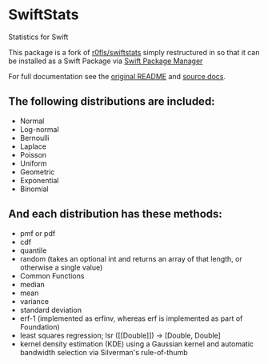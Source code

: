 # SwiftStats

Statistics for Swift

This package is a fork of [r0fls/swiftstats](https://github.com/r0fls/swiftstats) simply restructured in so that it can be installed as a Swift Package via [Swift Package Manager](https://www.swift.org/package-manager)

For full documentation see the [original README](https://github.com/r0fls/swiftstats/README.md) and [source docs](http://r0fls.github.io/swiftstats/).

## The following distributions are included:

* Normal
* Log-normal
* Bernoulli
* Laplace
* Poisson
* Uniform
* Geometric
* Exponential
* Binomial


## And each distribution has these methods:

* pmf or pdf
* cdf
* quantile
* random (takes an optional int and returns an array of that length, or otherwise a single value)
* Common Functions
* median
* mean
* variance
* standard deviation
* erf-1 (implemented as erfinv, whereas erf is implemented as part of Foundation)
* least squares regression; lsr ([[Double]]) -> [Double, Double]
* kernel density estimation (KDE) using a Gaussian kernel and automatic bandwidth selection via Silverman's rule-of-thumb
